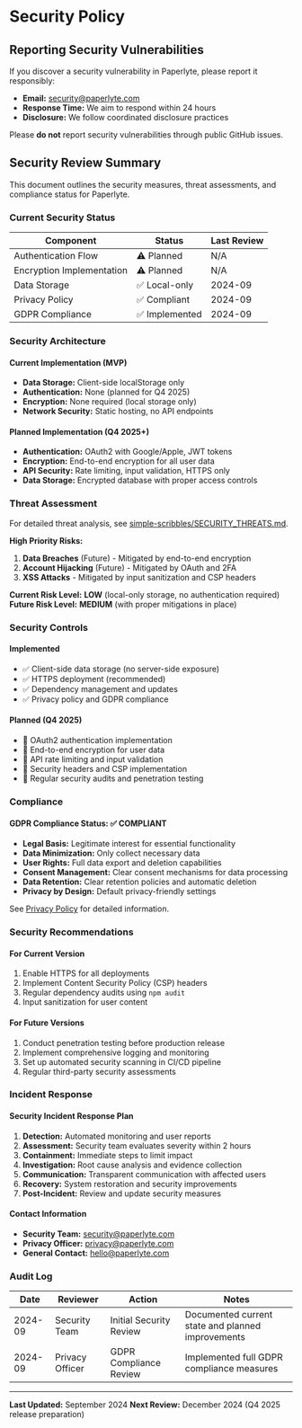 # Security Policy

## Reporting Security Vulnerabilities

If you discover a security vulnerability in Paperlyte, please report it responsibly:

- **Email:** security@paperlyte.com
- **Response Time:** We aim to respond within 24 hours
- **Disclosure:** We follow coordinated disclosure practices

Please **do not** report security vulnerabilities through public GitHub issues.

## Security Review Summary

This document outlines the security measures, threat assessments, and compliance status for Paperlyte.

### Current Security Status

| Component | Status | Last Review |
|-----------|--------|-------------|
| Authentication Flow | ⚠️ Planned | N/A |
| Encryption Implementation | ⚠️ Planned | N/A |
| Data Storage | ✅ Local-only | 2024-09 |
| Privacy Policy | ✅ Compliant | 2024-09 |
| GDPR Compliance | ✅ Implemented | 2024-09 |

### Security Architecture

#### Current Implementation (MVP)
- **Data Storage:** Client-side localStorage only
- **Authentication:** None (planned for Q4 2025)
- **Encryption:** None required (local storage only)
- **Network Security:** Static hosting, no API endpoints

#### Planned Implementation (Q4 2025+)
- **Authentication:** OAuth2 with Google/Apple, JWT tokens
- **Encryption:** End-to-end encryption for all user data
- **API Security:** Rate limiting, input validation, HTTPS only
- **Data Storage:** Encrypted database with proper access controls

### Threat Assessment

For detailed threat analysis, see [simple-scribbles/SECURITY_THREATS.md](simple-scribbles/SECURITY_THREATS.md).

**High Priority Risks:**
1. **Data Breaches** (Future) - Mitigated by end-to-end encryption
2. **Account Hijacking** (Future) - Mitigated by OAuth and 2FA
3. **XSS Attacks** - Mitigated by input sanitization and CSP headers

**Current Risk Level:** **LOW** (local-only storage, no authentication required)
**Future Risk Level:** **MEDIUM** (with proper mitigations in place)

### Security Controls

#### Implemented
- ✅ Client-side data storage (no server-side exposure)
- ✅ HTTPS deployment (recommended)
- ✅ Dependency management and updates
- ✅ Privacy policy and GDPR compliance

#### Planned (Q4 2025)
- 🔄 OAuth2 authentication implementation
- 🔄 End-to-end encryption for user data
- 🔄 API rate limiting and input validation
- 🔄 Security headers and CSP implementation
- 🔄 Regular security audits and penetration testing

### Compliance

#### GDPR Compliance Status: ✅ COMPLIANT

- **Legal Basis:** Legitimate interest for essential functionality
- **Data Minimization:** Only collect necessary data
- **User Rights:** Full data export and deletion capabilities
- **Consent Management:** Clear consent mechanisms for data processing
- **Data Retention:** Clear retention policies and automatic deletion
- **Privacy by Design:** Default privacy-friendly settings

See [Privacy Policy](simple-scribbles/privacy.md) for detailed information.

### Security Recommendations

#### For Current Version
1. Enable HTTPS for all deployments
2. Implement Content Security Policy (CSP) headers
3. Regular dependency audits using `npm audit`
4. Input sanitization for user content

#### For Future Versions
1. Conduct penetration testing before production release
2. Implement comprehensive logging and monitoring
3. Set up automated security scanning in CI/CD pipeline
4. Regular third-party security assessments

### Incident Response

#### Security Incident Response Plan

1. **Detection:** Automated monitoring and user reports
2. **Assessment:** Security team evaluates severity within 2 hours
3. **Containment:** Immediate steps to limit impact
4. **Investigation:** Root cause analysis and evidence collection
5. **Communication:** Transparent communication with affected users
6. **Recovery:** System restoration and security improvements
7. **Post-Incident:** Review and update security measures

#### Contact Information

- **Security Team:** security@paperlyte.com
- **Privacy Officer:** privacy@paperlyte.com
- **General Contact:** hello@paperlyte.com

### Audit Log

| Date | Reviewer | Action | Notes |
|------|----------|--------|-------|
| 2024-09 | Security Team | Initial Security Review | Documented current state and planned improvements |
| 2024-09 | Privacy Officer | GDPR Compliance Review | Implemented full GDPR compliance measures |

---

**Last Updated:** September 2024
**Next Review:** December 2024 (Q4 2025 release preparation)